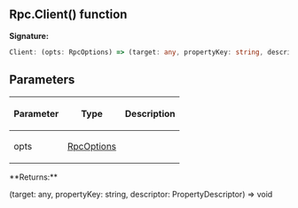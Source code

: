 
## Rpc.Client() function

**Signature:**

```typescript
Client: (opts: RpcOptions) => (target: any, propertyKey: string, descriptor: PropertyDescriptor) => void
```

## Parameters

<table><thead><tr><th>

Parameter


</th><th>

Type


</th><th>

Description


</th></tr></thead>
<tbody><tr><td>

opts


</td><td>

[RpcOptions](/reference/rpcoptions.md)


</td><td>


</td></tr>
</tbody></table>
**Returns:**

(target: any, propertyKey: string, descriptor: PropertyDescriptor) =&gt; void

